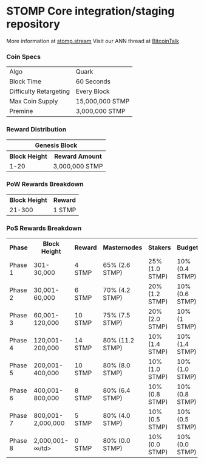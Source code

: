 STOMP Core integration/staging repository
=====================================



More information at [stomp.stream](http://www.stomp.stream) Visit our ANN thread at [BitcoinTalk](TBD)

### Coin Specs
<table>
<tr><td>Algo</td><td>Quark</td></tr>
<tr><td>Block Time</td><td>60 Seconds</td></tr>
<tr><td>Difficulty Retargeting</td><td>Every Block</td></tr>
<tr><td>Max Coin Supply</td><td>15,000,000 STMP</td></tr>
<tr><td>Premine</td><td>3,000,000 STMP</td></tr>
</table>


### Reward Distribution

<table>
<th colspan=4>Genesis Block</th>
<tr><th>Block Height</th><th>Reward Amount</th></tr>
<tr><td>1-20</td><td>3,000,000 STMP</td></tr>
</table>

### PoW Rewards Breakdown

<table>
<th>Block Height</th><th>Reward</th>
<tr><td>21-300</td><td>1 STMP</td></tr>
</table>

### PoS Rewards Breakdown

<table>
  <th>Phase</th><th>Block Height</th><th>Reward</th><th>Masternodes</th><th>Stakers</th><th>Budget</th>
<tr><td>Phase 1</td><td>301-30,000</td><td>4 STMP</td><td>65% (2.6 STMP)</td><td>25% (1.0 STMP)</td><td>10% (0.4 STMP)</td></tr>
<tr><td>Phase 2</td><td>30,001-60,000</td><td>6 STMP</td><td>70% (4.2 STMP)</td><td>20% (1.2 STMP)</td><td>10% (0.6 STMP)</td></tr>
<tr><td>Phase 3</td><td>60,001-120,000</td><td>10 STMP</td><td>75% (7.5 STMP)</td><td>20% (2.0 STMP)</td><td>10% (1 STMP)</td></tr>
<tr><td>Phase 4</td><td>120,001-200,000</td><td>14 STMP</td><td>80% (11.2 STMP)</td><td>10% (1.4 STMP)</td><td>10% (1.4 STMP)</td></tr>
<tr><td>Phase 5</td><td>200,001-400,000</td><td>10 STMP</td><td>80% (8.0 STMP)</td><td>10% (1.0 STMP)</td><td>10% (1.0 STMP)</td></tr>
<tr><td>Phase 6</td><td>400,001-800,000</td><td>8 STMP</td><td>80% (6.4 STMP)</td><td>10% (0.8 STMP)</td><td>10% (0.8 STMP)</td></tr>
<tr><td>Phase 7</td><td>800,001-2,000,000</td><td>5 STMP</td><td>80% (4.0 STMP)</td><td>10% (0.5 STMP)</td><td>10% (0.5 STMP)</td></tr>
<tr><td>Phase 8</td><td>2,000,001-∞/td><td>0 STMP</td><td>80% (0.0 STMP)</td><td>10% (0.0 STMP)</td><td>10% (0.0 STMP)</td></tr>
</table>
